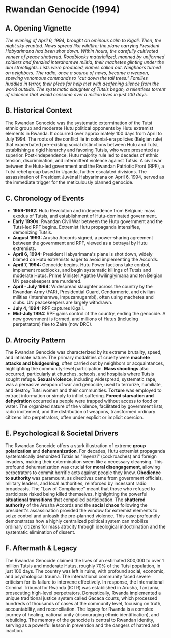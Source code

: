 # Rwandan Genocide (1994)

## A. Opening Vignette

*The evening of April 6, 1994, brought an ominous calm to Kigali. Then, the night sky erupted. News spread like wildfire: the plane carrying President Habyarimana had been shot down. Within hours, the carefully cultivated veneer of peace shattered. Roadblocks materialized, manned by uniformed soldiers and frenzied interahamwe militia, their machetes glinting under the dim streetlights. Lists were produced, names called out. Neighbors turned on neighbors. The radio, once a source of news, became a weapon, spewing venomous commands to "cut down the tall trees." Families huddled in terror, their pleas for help met with deafening silence from the world outside. The systematic slaughter of Tutsis began, a relentless torrent of violence that would consume over a million lives in just 100 days.*

## B. Historical Context

The Rwandan Genocide was the systematic extermination of the Tutsi ethnic group and moderate Hutu political opponents by Hutu extremist elements in Rwanda. It occurred over approximately 100 days from April to July 1994. The roots of the conflict lie in colonial-era policies (Belgian rule) that exacerbated pre-existing social distinctions between Hutu and Tutsi, establishing a rigid hierarchy and favoring Tutsis, who were presented as superior. Post-independence, Hutu majority rule led to decades of ethnic tension, discrimination, and intermittent violence against Tutsis. A civil war between the Hutu-led government and the Rwandan Patriotic Front (RPF), a Tutsi rebel group based in Uganda, further escalated divisions. The assassination of President Juvénal Habyarimana on April 6, 1994, served as the immediate trigger for the meticulously planned genocide.

## C. Chronology of Events

* **1959-1962:** Hutu Revolution and independence from Belgium; mass exodus of Tutsis, and establishment of Hutu-dominated government.
* **Early 1990s:** Rwandan Civil War between the Hutu government and the Tutsi-led RPF begins. Extremist Hutu propaganda intensifies, demonizing Tutsis.
* **August 1993:** Arusha Accords signed, a power-sharing agreement between the government and RPF, viewed as a betrayal by Hutu extremists.
* **April 6, 1994:** President Habyarimana's plane is shot down, widely blamed on Hutu extremists eager to avoid implementing the Accords.
* **April 7, 1994:** Genocide begins. Hutu Power factions take control, implement roadblocks, and begin systematic killings of Tutsis and moderate Hutus. Prime Minister Agathe Uwilingiyimana and ten Belgian UN peacekeepers are murdered.
* **April - July 1994:** Widespread slaughter across the country by the Rwandan Army (FAR), Presidential Guard, Gendarmerie, and civilian militias (Interahamwe, Impuzamugambi), often using machetes and clubs. UN peacekeepers are largely withdrawn.
* **July 4, 1994:** RPF captures Kigali.
* **Mid-July 1994:** RPF gains control of the country, ending the genocide. A new government is formed, and millions of Hutus (including perpetrators) flee to Zaire (now DRC).

## D. Atrocity Pattern

The Rwandan Genocide was characterized by its extreme brutality, speed, and intimate nature. The primary modalities of cruelty were **machete attacks and bludgeoning**, often carried out by neighbors or acquaintances, highlighting the community-level participation. **Mass shootings** also occurred, particularly at churches, schools, and hospitals where Tutsis sought refuge. **Sexual violence**, including widespread, systematic rape, was a pervasive weapon of war and genocide, used to terrorize, humiliate, and destroy Tutsi women and their communities. **Torture** was employed to extract information or simply to inflict suffering. **Forced starvation and dehydration** occurred as people were trapped without access to food or water. The organized nature of the violence, facilitated by government lists, radio incitement, and the distribution of weapons, transformed ordinary citizens into perpetrators, often under explicit or implicit coercion.

## E. Psychological & Societal Drivers

The Rwandan Genocide offers a stark illustration of extreme **group polarization** and **dehumanization**. For decades, Hutu extremist propaganda systematically demonized Tutsis as "inyenzi" (cockroaches) and foreign invaders, making their extermination seem like a necessary cleansing. This profound dehumanization was crucial for **moral disengagement**, allowing perpetrators to commit horrific acts against people they knew. **Obedience to authority** was paramount, as directives came from government officials, military leaders, and local authorities, reinforced by incessant radio broadcasts. The "Law of Compliance" meant that those who refused to participate risked being killed themselves, highlighting the powerful **situational transitions** that compelled participation. The **shattered authority** of the Arusha Accords and the **social chaos** following the president's assassination provided the window for extremist elements to seize control and unleash the pre-planned violence. This case profoundly demonstrates how a highly centralized political system can mobilize ordinary citizens for mass atrocity through ideological indoctrination and the systematic elimination of dissent.

## F. Aftermath & Legacy

The Rwandan Genocide claimed the lives of an estimated 800,000 to over 1 million Tutsis and moderate Hutus, roughly 70% of the Tutsi population, in just 100 days. The country was left in ruins, with profound social, economic, and psychological trauma. The international community faced severe criticism for its failure to intervene effectively. In response, the International Criminal Tribunal for Rwanda (ICTR) was established in Arusha, Tanzania, prosecuting high-level perpetrators. Domestically, Rwanda implemented a unique traditional justice system called Gacaca courts, which processed hundreds of thousands of cases at the community level, focusing on truth, accountability, and reconciliation. The legacy for Rwanda is a complex journey of healing, national unity (discouraging ethnic identification), and rebuilding. The memory of the genocide is central to Rwandan identity, serving as a powerful lesson in prevention and the dangers of hatred and inaction.
